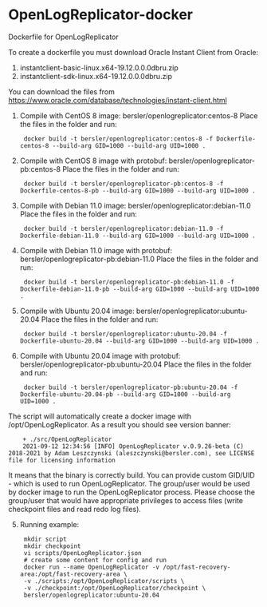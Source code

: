 # OpenLogReplicator-docker
Dockerfile for OpenLogReplicator

To create a dockerfile you must download Oracle Instant Client from Oracle:
1. instantclient-basic-linux.x64-19.12.0.0.0dbru.zip
2. instantclient-sdk-linux.x64-19.12.0.0.0dbru.zip

You can download the files from https://www.oracle.com/database/technologies/instant-client.html

1. Compile with CentOS 8 image: bersler/openlogreplicator:centos-8
Place the files in the folder and run:

        docker build -t bersler/openlogreplicator:centos-8 -f Dockerfile-centos-8 --build-arg GID=1000 --build-arg UID=1000 .

2. Compile with CentOS 8 image with protobuf: bersler/openlogreplicator-pb:centos-8
Place the files in the folder and run:

        docker build -t bersler/openlogreplicator-pb:centos-8 -f Dockerfile-centos-8-pb --build-arg GID=1000 --build-arg UID=1000 .

3. Compile with Debian 11.0 image: bersler/openlogreplicator:debian-11.0
Place the files in the folder and run:

        docker build -t bersler/openlogreplicator:debian-11.0 -f Dockerfile-debian-11.0 --build-arg GID=1000 --build-arg UID=1000 .

4. Compile with Debian 11.0 image with protobuf: bersler/openlogreplicator-pb:debian-11.0
Place the files in the folder and run:

        docker build -t bersler/openlogreplicator-pb:debian-11.0 -f Dockerfile-debian-11.0-pb --build-arg GID=1000 --build-arg UID=1000 .

5. Compile with Ubuntu 20.04 image: bersler/openlogreplicator:ubuntu-20.04
Place the files in the folder and run:

        docker build -t bersler/openlogreplicator:ubuntu-20.04 -f Dockerfile-ubuntu-20.04 --build-arg GID=1000 --build-arg UID=1000 .

6. Compile with Ubuntu 20.04 image with protobuf: bersler/openlogreplicator-pb:ubuntu-20.04
Place the files in the folder and run:

        docker build -t bersler/openlogreplicator-pb:ubuntu-20.04 -f Dockerfile-ubuntu-20.04-pb --build-arg GID=1000 --build-arg UID=1000 .


The script will automatically create a docker image with /opt/OpenLogReplicator. As a result you should see version banner:

        + ./src/OpenLogReplicator
        2021-09-12 12:34:56 [INFO] OpenLogReplicator v.0.9.26-beta (C) 2018-2021 by Adam Leszczynski (aleszczynski@bersler.com), see LICENSE file for licensing information

It means that the binary is correctly build. You can provide custom GID/UID - which is used to run OpenLogReplicator. The group/user would be used by docker image to run the OpenLogReplicator process. Please choose the group/user that would have appropriate privileges to access files (write checkpoint files and read redo log files).

5. Running example:

        mkdir script
        mkdir checkpoint
        vi scripts/OpenLogReplicator.json
        # create some content for config and run
        docker run --name OpenLogReplicator -v /opt/fast-recovery-area:/opt/fast-recovery-area \
        -v ./scripts:/opt/OpenLogReplicator/scripts \
        -v ./checkpoint:/opt/OpenLogReplicator/checkpoint \
        bersler/openlogreplicator:ubuntu-20.04
